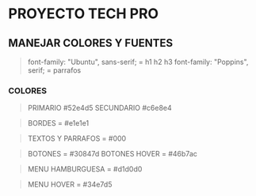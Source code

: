 # PROYECTO TECH PRO 

## MANEJAR COLORES Y FUENTES


> font-family: "Ubuntu", sans-serif; = h1 h2 h3
> font-family: "Poppins", serif; = parrafos 

### COLORES 

> PRIMARIO #52e4d5 
> SECUNDARIO #c6e8e4

> BORDES = #e1e1e1

> TEXTOS Y PARRAFOS = #000 

> BOTONES = #30847d
> BOTONES HOVER = #46b7ac

> MENU HAMBURGUESA = #d1d0d0

> MENU HOVER = #34e7d5